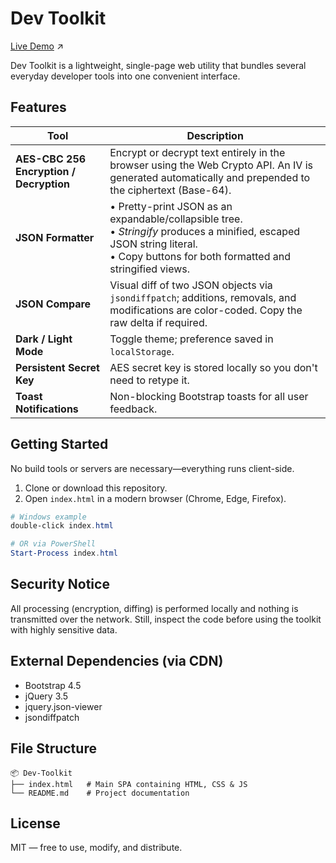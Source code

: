 # Dev Toolkit

[Live Demo](https://adarshjambhulkar.github.io/Dev-Toolkit/) ↗️

Dev Toolkit is a lightweight, single-page web utility that bundles several everyday developer tools into one convenient interface.

## Features

| Tool                                    | Description                                                                                                                                                                           |
| --------------------------------------- | ------------------------------------------------------------------------------------------------------------------------------------------------------------------------------------- |
| **AES-CBC 256 Encryption / Decryption** | Encrypt or decrypt text entirely in the browser using the Web Crypto API. An IV is generated automatically and prepended to the ciphertext (Base-64).                                 |
| **JSON Formatter**                      | • Pretty-print JSON as an expandable/collapsible tree.<br>• _Stringify_ produces a minified, escaped JSON string literal.<br>• Copy buttons for both formatted and stringified views. |
| **JSON Compare**                        | Visual diff of two JSON objects via `jsondiffpatch`; additions, removals, and modifications are color-coded. Copy the raw delta if required.                                          |
| **Dark / Light Mode**                   | Toggle theme; preference saved in `localStorage`.                                                                                                                                     |
| **Persistent Secret Key**               | AES secret key is stored locally so you don't need to retype it.                                                                                                                      |
| **Toast Notifications**                 | Non-blocking Bootstrap toasts for all user feedback.                                                                                                                                  |

## Getting Started

No build tools or servers are necessary—everything runs client-side.

1. Clone or download this repository.
2. Open `index.html` in a modern browser (Chrome, Edge, Firefox).

```powershell
# Windows example
double-click index.html

# OR via PowerShell
Start-Process index.html
```

## Security Notice

All processing (encryption, diffing) is performed locally and nothing is transmitted over the network. Still, inspect the code before using the toolkit with highly sensitive data.

## External Dependencies (via CDN)

- Bootstrap 4.5
- jQuery 3.5
- jquery.json-viewer
- jsondiffpatch

## File Structure

```
📦 Dev-Toolkit
├── index.html   # Main SPA containing HTML, CSS & JS
└── README.md    # Project documentation
```

## License

MIT — free to use, modify, and distribute.
